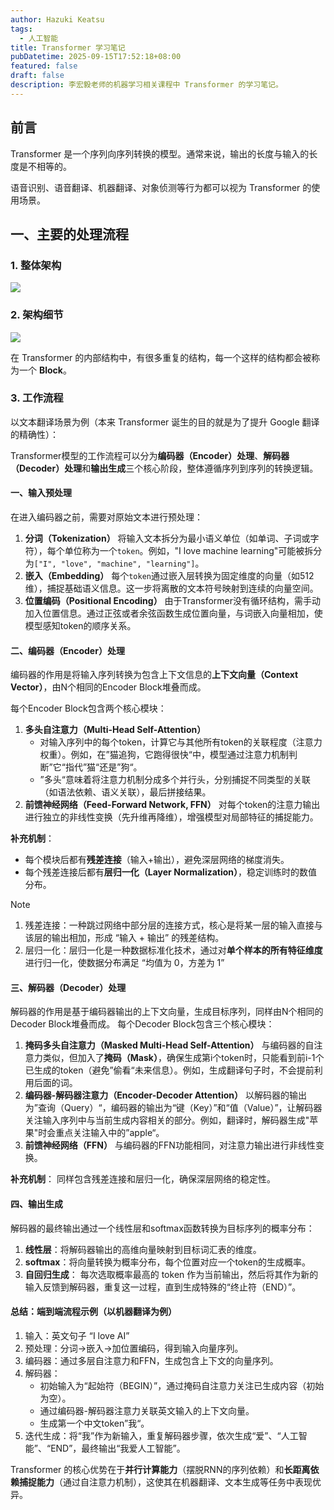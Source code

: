 ```yaml
---
author: Hazuki Keatsu
tags:
  - 人工智能
title: Transformer 学习笔记
pubDatetime: 2025-09-15T17:52:18+08:00
featured: false
draft: false
description: 李宏毅老师的机器学习相关课程中 Transformer 的学习笔记。
---
```

## 前言

Transformer 是一个序列向序列转换的模型。通常来说，输出的长度与输入的长度是不相等的。

语音识别、语音翻译、机器翻译、对象侦测等行为都可以视为 Transformer 的使用场景。

## 一、主要的处理流程

### 1. 整体架构

![](/blog-assets/transformer-overview-structure.svg)

### 2. 架构细节

![](/blog-assets/ModalNet-21.png)

在 Transformer 的内部结构中，有很多重复的结构，每一个这样的结构都会被称为一个 **Block**。

### 3. 工作流程

以文本翻译场景为例（本来 Transformer 诞生的目的就是为了提升 Google 翻译的精确性）：

Transformer模型的工作流程可以分为**编码器（Encoder）处理**、**解码器（Decoder）处理**和**输出生成**三个核心阶段，整体遵循序列到序列的转换逻辑。
#### 一、输入预处理

在进入编码器之前，需要对原始文本进行预处理： 

1. **分词（Tokenization）** 将输入文本拆分为最小语义单位（如单词、子词或字符），每个单位称为一个`token`。例如，"I love machine learning"可能被拆分为`["I", "love", "machine", "learning"]`。 
2. **嵌入（Embedding）** 每个`token`通过嵌入层转换为固定维度的向量（如512维），捕捉基础语义信息。这一步将离散的文本符号映射到连续的向量空间。 
3. **位置编码（Positional Encoding）** 由于Transformer没有循环结构，需手动加入位置信息。通过正弦或者余弦函数生成位置向量，与词嵌入向量相加，使模型感知token的顺序关系。 

#### 二、编码器（Encoder）处理

编码器的作用是将输入序列转换为包含上下文信息的**上下文向量（Context Vector）**，由N个相同的Encoder Block堆叠而成。

每个Encoder Block包含两个核心模块： 
1. **多头自注意力（Multi-Head Self-Attention）** 
	- 对输入序列中的每个token，计算它与其他所有token的关联程度（注意力权重）。例如，在”猫追狗，它跑得很快“中，模型通过注意力机制判断”它“指代”猫“还是”狗“。
	- ”多头“意味着将注意力机制分成多个并行头，分别捕捉不同类型的关联（如语法依赖、语义关联），最后拼接结果。 
2. **前馈神经网络（Feed-Forward Network, FFN）** 对每个token的注意力输出进行独立的非线性变换（先升维再降维），增强模型对局部特征的捕捉能力。

**补充机制**： 
- 每个模块后都有**残差连接**（输入+输出），避免深层网络的梯度消失。 
- 每个残差连接后都有**层归一化（Layer Normalization）**，稳定训练时的数值分布。 

> [!NOTE]
> 1. 残差连接：一种跳过网络中部分层的连接方式，核心是将某一层的输入直接与该层的输出相加，形成 “输入 + 输出” 的残差结构。
> 2. 层归一化：层归一化是一种数据标准化技术，通过对**单个样本的所有特征维度**进行归一化，使数据分布满足 “均值为 0，方差为 1”

#### 三、解码器（Decoder）处理 

解码器的作用是基于编码器输出的上下文向量，生成目标序列，同样由N个相同的Decoder Block堆叠而成。 
每个Decoder Block包含三个核心模块： 
1. **掩码多头自注意力（Masked Multi-Head Self-Attention）** 
	与编码器的自注意力类似，但加入了**掩码（Mask）**，确保生成第i个token时，只能看到前i-1个已生成的token（避免”偷看“未来信息）。例如，生成翻译句子时，不会提前利用后面的词。 
2. **编码器-解码器注意力（Encoder-Decoder Attention）** 
	以解码器的输出为”查询（Query）“，编码器的输出为“键（Key）”和“值（Value）”，让解码器关注输入序列中与当前生成内容相关的部分。例如，翻译时，解码器生成"苹果"时会重点关注输入中的”apple“。
3. **前馈神经网络（FFN）** 与编码器的FFN功能相同，对注意力输出进行非线性变换。 

**补充机制**： 同样包含残差连接和层归一化，确保深层网络的稳定性。

#### 四、输出生成 

解码器的最终输出通过一个线性层和softmax函数转换为目标序列的概率分布： 

1. **线性层**：将解码器输出的高维向量映射到目标词汇表的维度。 
2. **softmax**：将向量转换为概率分布，每个位置对应一个token的生成概率。 
3. **自回归生成**： 每次选取概率最高的 token 作为当前输出，然后将其作为新的输入反馈到解码器，重复这一过程，直到生成特殊的“终止符（END）”。 

#### 总结：端到端流程示例（以机器翻译为例）

1. 输入：英文句子 “I love AI”
2. 预处理：分词→嵌入→加位置编码，得到输入向量序列。 
3. 编码器：通过多层自注意力和FFN，生成包含上下文的向量序列。 
4. 解码器： 
	- 初始输入为“起始符（BEGIN）”，通过掩码自注意力关注已生成内容（初始为空）。 
	- 通过编码器-解码器注意力关联英文输入的上下文向量。 
	- 生成第一个中文token”我“。 
5. 迭代生成：将“我”作为新输入，重复解码器步骤，依次生成“爱”、“人工智能”、“END”，最终输出“我爱人工智能”。 

Transformer 的核心优势在于**并行计算能力**（摆脱RNN的序列依赖）和**长距离依赖捕捉能力**（通过自注意力机制），这使其在机器翻译、文本生成等任务中表现优异。

